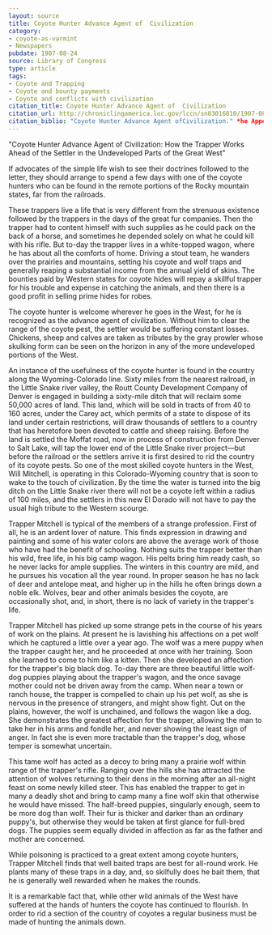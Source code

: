 ```yaml
---
layout: source
title: Coyote Hunter Advance Agent of  Civilization
category: 
- coyote-as-varmint
- Newspapers
pubdate: 1907-08-24
source: Library of Congress
type: article
tags:
- Coyote and Trapping
- Coyote and bounty payments
- Coyote and conflicts with civilization
citation_title: Coyote Hunter Advance Agent of  Civilization
citation_url: http://chroniclingamerica.loc.gov/lccn/sn83016810/1907-08-24/ed-1/seq-1/
citation_biblio: "Coyote Hunter Advance Agent ofCivilization." *he Appeal. Saint Paul, MN 1889-19??, August 24, 1907. Chronicling America. Historic American Newspapers. Lib. of Congress.
---
```

"Coyote Hunter Advance Agent of  Civilization: How the Trapper Works Ahead of the Settler in the Undeveloped Parts of the Great West"

If advocates of the simple life wish to see their doctrines followed to the letter, they should arrange to spend a few days with one of the coyote hunters who can be found in the remote portions of the Rocky mountain states, far from the railroads.

These trappers live a life that is very different from the strenuous existence followed by the trappers in the days of the great fur companies. Then the trapper had to content himself with such supplies as he could pack on the back of a horse, and sometimes he depended solely on what he could kill with his rifle. But to-day the trapper lives in a white-topped wagon, where he has about all the comforts of home. Driving a stout team, he wanders over the prairies and mountains, setting his coyote and wolf traps and generally reaping a substantial income from the annual yield of skins. The bounties paid by Western states for coyote hides will repay a skillful trapper for his trouble and expense in catching the animals, and then there is a good profit in selling prime hides for robes.

The coyote hunter is welcome wherever he goes in the West, for he is recognized as the advance agent of civilization. Without him to clear the range of the coyote pest, the settler would be suffering constant losses. Chickens, sheep and calves are taken as tributes by the gray prowler whose skulking form can be seen on the horizon in any of the more undeveloped portions of the West.

An instance of the usefulness of the coyote hunter is found in the country along the Wyoming-Colorado line. Sixty miles from the nearest railroad, in the Little Snake river valley, the Routt County Development Company of Denver is engaged in building a sixty-mile ditch that will reclaim some 50,000 acres of land. This land, which will be sold in tracts of from 40 to 160 acres, under the Carey act, which permits of a state to dispose of its land under certain restrictions, will draw thousands of settlers to a country that has heretofore been devoted to cattle and sheep raising. Before the land is settled the Moffat road, now in process of construction from Denver to Salt Lake, will tap the lower end of the Little Snake river project—but before the railroad or the settlers arrive it is first desired to rid the country of its coyote pests. So one of the most skilled coyote hunters in the West, Will Mitchell, is operating in this Colorado-Wyoming country that is soon to wake to the touch of civilization. By the time the water is turned into the big ditch on the Little Snake river there will not be a coyote left within a radius of 100 miles, and the settlers in this new El Dorado will not have to pay the usual high tribute to the Western scourge.

Trapper Mitchell is typical of the members of a strange profession. First of all, he is an ardent lover of nature. This finds expression in drawing and painting and some of his water colors are above the average work of those who have had the benefit of schooling. Nothing suits the trapper better than his wild, free life, in his big camp wagon. His pelts bring him ready cash, so he never lacks for ample supplies. The winters in this country are mild, and he pursues his vocation all the year round. In proper season he has no lack of deer and antelope meat, and higher up in the hills he often brings down a noble elk. Wolves, bear and other animals besides the coyote, are occasionally shot, and, in short, there is no lack of variety in the trapper's life.

Trapper Mitchell has picked up some strange pets in the course of his years of work on the plains. At present he is lavishing his affections on a pet wolf which he captured a little over a year ago. The wolf was a mere puppy when the trapper caught her, and he proceeded at once with her training. Soon she learned to come to him like a kitten. Then she developed an affection for the trapper's big black dog. To-day there are three beautiful little wolf-dog puppies playing about the trapper's wagon, and the once savage mother could not be driven away from the camp. When near a town or ranch house, the trapper is compelled to chain up his pet wolf, as she is nervous in the presence of strangers, and might show fight. Out on the plains, however, the wolf is unchained, and follows the wagon like a dog. She demonstrates the greatest affection for the trapper, allowing the man to take her in his arms and fondle her, and never showing the least sign of anger. In fact she is even more tractable than the trapper's dog, whose temper is somewhat uncertain.

This tame wolf has acted as a decoy to bring many a prairie wolf within range of the trapper's rifle. Ranging over the hills she has attracted the attention of wolves returning to their dens in the morning after an all-night feast on some newly killed steer. This has enabled the trapper to get in many a deadly shot and bring to camp many a fine wolf skin that otherwise he would have missed. The half-breed puppies, singularly enough, seem to be more dog than wolf. Their fur is thicker and darker than an ordinary puppy's, but otherwise they would be taken at first glance for full-bred dogs. The puppies seem equally divided in affection as far as the father and mother are concerned.

While poisoning is practiced to a great extent among coyote hunters, Trapper Mitchell finds that well baited traps are best for all-round work. He plants many of these traps in a day, and, so skilfully does he bait them, that he is generally well rewarded when he makes the rounds.

It is a remarkable fact that, while other wild animals of the West have suffered at the hands of hunters the coyote has continued to flourish. In order to rid a section of the country of coyotes a regular business must be made of hunting the animals down.
